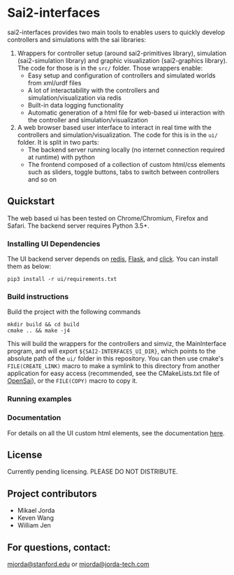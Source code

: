 # Sai2-interfaces

sai2-interfaces provides two main tools to enables users to quickly develop controllers and simulations with the sai libraries:
1. Wrappers for controller setup (around sai2-primitives library), simulation (sai2-simulation library) and graphic visualization (sai2-graphics library). The code for those is in the `src/` folder. Those wrappers enable:
	- Easy setup and configuration of controllers and simulated worlds from xml/urdf files
	- A lot of interactability with the controllers and simulation/visualization via redis
	- Built-in data logging functionality
	- Automatic generation of a html file for web-based ui interaction with the controller and simulation/visualization
2. A web browser based user interface to interact in real time with the controllers and simulation/visualization. The code for this is in the `ui/` folder. It is split in two parts:
	- The backend server running locally (no internet connection required at runtime) with python
	- The frontend composed of a collection of custom html/css elements such as sliders, toggle buttons, tabs to switch between controllers and so on

## Quickstart
The web based ui has been tested on Chrome/Chromium, Firefox and Safari.
The backend server requires Python 3.5+.

### Installing UI Dependencies
The UI backend server depends on [redis](https://pypi.org/project/redis/), [Flask](https://pypi.org/project/Flask/), and [click](https://pypi.org/project/click/). You can install them as below:
```
pip3 install -r ui/requirements.txt
```

### Build instructions
Build the project with the following commands
```
mkdir build && cd build
cmake .. && make -j4
```

This will build the wrappers for the controllers and simviz, the MainInterface program, and will export `${SAI2-INTERFACES_UI_DIR}`, which points to the absolute path of the `ui/` folder in this repository. You can then use cmake's `FILE(CREATE_LINK)` macro to make a symlink to this directory from another application for easy access (recommended, see the CMakeLists.txt file of [OpenSai](https://github.com/manips-sai-org/OpenSai)), or the `FILE(COPY)` macro to copy it.

### Running examples

### Documentation
For details on all the UI custom html elements, see the documentation [here](docs/ui_elements_details/ui_docs_menu.md).

## License
Currently pending licensing. PLEASE DO NOT DISTRIBUTE.

## Project contributors
* Mikael Jorda
* Keven Wang
* William Jen

## For questions, contact:
mjorda@stanford.edu or mjorda@jorda-tech.com